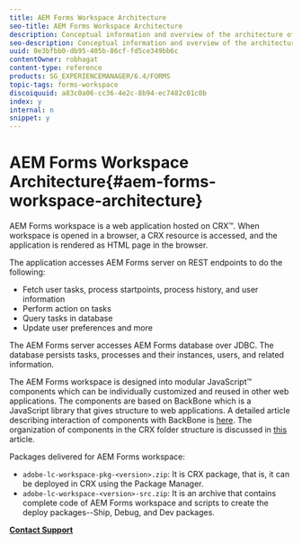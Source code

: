```yaml
---
title: AEM Forms Workspace Architecture
seo-title: AEM Forms Workspace Architecture
description: Conceptual information and overview of the architecture of LiveCycle AEM Forms workspace.
seo-description: Conceptual information and overview of the architecture of LiveCycle AEM Forms workspace.
uuid: 0e3bfbb0-db95-405b-86cf-fd5ce349bb6c
contentOwner: robhagat
content-type: reference
products: SG_EXPERIENCEMANAGER/6.4/FORMS
topic-tags: forms-workspace
discoiquuid: a83c0a06-cc36-4e2c-8b94-ec7482c01c0b
index: y
internal: n
snippet: y
---
```


# AEM Forms Workspace Architecture{#aem-forms-workspace-architecture}

AEM Forms workspace is a web application hosted on CRX™. When workspace is opened in a browser, a CRX resource is accessed, and the application is rendered as HTML page in the browser.

The application accesses AEM Forms server on REST endpoints to do the following:

* Fetch user tasks, process startpoints, process history, and user information
* Perform action on tasks
* Query tasks in database
* Update user preferences and more

The AEM Forms server accesses AEM Forms database over JDBC. The database persists tasks, processes and their instances, users, and related information.

The AEM Forms workspace is designed into modular JavaScript™ components which can be individually customized and reused in other web applications. The components are based on BackBone which is a JavaScript library that gives structure to web applications. A detailed article describing interaction of components with BackBone is [here](../../forms/using/backbone-interaction.md). The organization of components in the CRX folder structure is discussed in [this](../../forms/using/folder-structure.md) article.

Packages delivered for AEM Forms workspace:

* `adobe-lc-workspace-pkg-<version>.zip`: It is CRX package, that is, it can be deployed in CRX using the Package Manager.
* `adobe-lc-workspace-<version>-src.zip`: It is an archive that contains complete code of AEM Forms workspace and scripts to create the deploy packages--Ship, Debug, and Dev packages.

[**Contact Support**](https://www.adobe.com/account/sign-in.supportportal.html)
